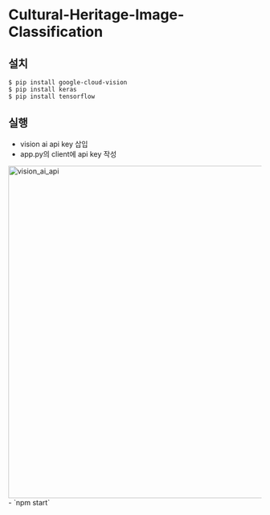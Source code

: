 # Cultural-Heritage-Image-Classification

## 설치

```
$ pip install google-cloud-vision
$ pip install keras
$ pip install tensorflow
```

## 실행


-   vision ai api key 삽입
-   app.py의 client에 api key 작성
  <img width="662" alt="vision_ai_api" src="https://github.com/wlsn0105/Cultural-Heritage-Image-Classification/assets/101302676/c2ab09d3-60a1-4126-b39e-1f2266fc9440">
-   `npm start`

